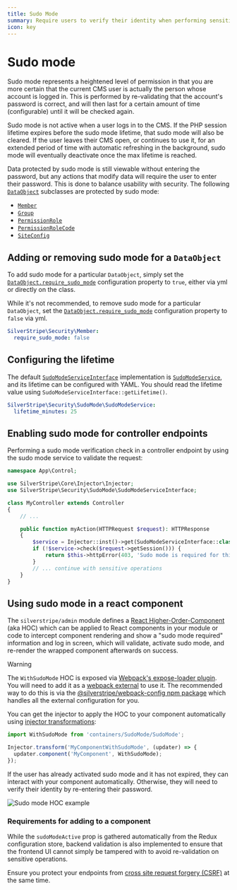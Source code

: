 ```yaml
---
title: Sudo Mode
summary: Require users to verify their identity when performing sensitive actions
icon: key
---
```


# Sudo mode

Sudo mode represents a heightened level of permission in that you are more certain that the current CMS user is actually the person whose account is logged in. This is performed by re-validating that the account's password is correct, and will then last for a certain amount of time (configurable) until it will be checked again.

Sudo mode is not active when a user logs in to the CMS. If the PHP session lifetime expires before the sudo mode lifetime, that sudo mode will also be cleared. If the user leaves their CMS open, or continues to use it, for an extended period of time with automatic refreshing in the background, sudo mode will eventually deactivate once the max lifetime is reached.

Data protected by sudo mode is still viewable without entering the password, but any actions that modify data will require the user to enter their password. This is done to balance usability with security. The following [`DataObject`](api:SilverStripe\ORM\DataObject) subclasses are protected by sudo mode:

- [`Member`](api:SilverStripe\Security\Member)
- [`Group`](api:SilverStripe\Security\Group)
- [`PermissionRole`](api:SilverStripe\Security\PermissionRole)
- [`PermissionRoleCode`](api:SilverStripe\Security\PermissionRoleCode)
- [`SiteConfig`](api:SilverStripe\SiteConfig\SiteConfig)

## Adding or removing sudo mode for a `DataObject`

To add sudo mode for a particular `DataObject`, simply set the [`DataObject.require_sudo_mode`](api:SilverStripe\ORM\DataObject->require_sudo_mode) configuration property to `true`, either via yml or directly on the class.

While it's not recommended, to remove sudo mode for a particular `DataObject`, set the [`DataObject.require_sudo_mode`](api:SilverStripe\ORM\DataObject->require_sudo_mode) configuration property to `false` via yml.

```yml
SilverStripe\Security\Member:
  require_sudo_mode: false
```

## Configuring the lifetime

The default [`SudoModeServiceInterface`](api:SilverStripe\Security\SudoMode\SudoModeServiceInterface) implementation is [`SudoModeService`](api:SilverStripe\Security\SudoMode\SudoModeService), and its lifetime can be configured with YAML. You should read the lifetime value using `SudoModeServiceInterface::getLifetime()`.

```yml
SilverStripe\Security\SudoMode\SudoModeService:
  lifetime_minutes: 25
```

## Enabling sudo mode for controller endpoints

Performing a sudo mode verification check in a controller endpoint by using the sudo mode service to validate the request:

```php
namespace App\Control;

use SilverStripe\Core\Injector\Injector;
use SilverStripe\Security\SudoMode\SudoModeServiceInterface;

class MyController extends Controller
{
    // ...

    public function myAction(HTTPRequest $request): HTTPResponse
    {
        $service = Injector::inst()->get(SudoModeServiceInterface::class);
        if (!$service->check($request->getSession())) {
            return $this->httpError(403, 'Sudo mode is required for this action');
        }
        // ... continue with sensitive operations
    }
}
```

## Using sudo mode in a react component

The `silverstripe/admin` module defines a [React Higher-Order-Component](https://reactjs.org/docs/higher-order-components.html) (aka HOC) which can
be applied to React components in your module or code to intercept component rendering and show a "sudo mode required"
information and log in screen, which will validate, activate sudo mode, and re-render the wrapped component afterwards
on success.

> [!WARNING]
> The `WithSudoMode` HOC is exposed via [Webpack's expose-loader plugin](https://webpack.js.org/loaders/expose-loader/). You will need to add it as a [webpack external](https://webpack.js.org/configuration/externals/) to use it. The recommended way to do this is via the [@silverstripe/webpack-config npm package](https://www.npmjs.com/package/@silverstripe/webpack-config) which handles all the external configuration for you.

You can get the injector to apply the HOC to your component automatically using [injector transformations](/developer_guides/customising_the_admin_interface/reactjs_redux_and_graphql/#transforming-services-using-middleware):

```js
import WithSudoMode from 'containers/SudoMode/SudoMode';

Injector.transform('MyComponentWithSudoMode', (updater) => {
  updater.component('MyComponent', WithSudoMode);
});
```

If the user has already activated sudo mode and it has not expired, they can interact with your component automatically. Otherwise, they will need to verify their identity by re-entering their password.

![Sudo mode HOC example](../../_images/sudomode.png)

### Requirements for adding to a component

While the `sudoModeActive` prop is gathered automatically from the Redux configuration store, backend validation is
also implemented to ensure that the frontend UI cannot simply be tampered with to avoid re-validation on sensitive
operations.

Ensure you protect your endpoints from [cross site request forgery (CSRF)](/developer_guides/forms/form_security/#cross-site-request-forgery-csrf)
at the same time.

